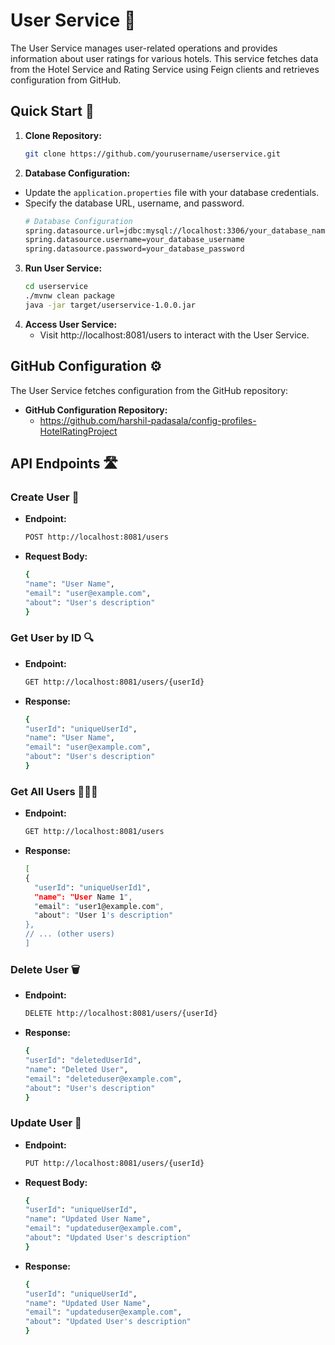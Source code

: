 # User Service 🌟

The User Service manages user-related operations and provides information about user ratings for various hotels. This service fetches data from the Hotel Service and Rating Service using Feign clients and retrieves configuration from GitHub.

## Quick Start 🚀

1. **Clone Repository:**
   ```bash
   git clone https://github.com/yourusername/userservice.git

2. **Database Configuration:**
  - Update the `application.properties` file with your database credentials.
  - Specify the database URL, username, and password.
    ```bash
    # Database Configuration
    spring.datasource.url=jdbc:mysql://localhost:3306/your_database_name
    spring.datasource.username=your_database_username
    spring.datasource.password=your_database_password

3. **Run User Service:**
    ```bash
    cd userservice
    ./mvnw clean package
    java -jar target/userservice-1.0.0.jar

4. **Access User Service:**
   - Visit http://localhost:8081/users to interact with the User Service.

## GitHub Configuration ⚙️

The User Service fetches configuration from the GitHub repository:
- **GitHub Configuration Repository:**
    - https://github.com/harshil-padasala/config-profiles-HotelRatingProject

## API Endpoints 🛣️

### Create User 🚪

- **Endpoint:**
  ```bash
  POST http://localhost:8081/users

- **Request Body:**
  ```bash
  {
  "name": "User Name",
  "email": "user@example.com",
  "about": "User's description"
  }

### Get User by ID 🔍

- **Endpoint:**
  ```bash
  GET http://localhost:8081/users/{userId}

- **Response:**
  ```bash
  {
  "userId": "uniqueUserId",
  "name": "User Name",
  "email": "user@example.com",
  "about": "User's description"
  }

### Get All Users 🧑‍🤝‍🧑

- **Endpoint:**
  ```bash
  GET http://localhost:8081/users

- **Response:**
  ```bash
  [
  {
    "userId": "uniqueUserId1",
    "name": "User Name 1",
    "email": "user1@example.com",
    "about": "User 1's description"
  },
  // ... (other users)
  ]

### Delete User 🗑️

- **Endpoint:**
  ```bash
  DELETE http://localhost:8081/users/{userId}

- **Response:**
  ```bash
  {
  "userId": "deletedUserId",
  "name": "Deleted User",
  "email": "deleteduser@example.com",
  "about": "User's description"
  }

### Update User 🔄

- **Endpoint:**
  ```bash
  PUT http://localhost:8081/users/{userId}

- **Request Body:**
  ```bash
  {
  "userId": "uniqueUserId",
  "name": "Updated User Name",
  "email": "updateduser@example.com",
  "about": "Updated User's description"
  }

- **Response:**
  ```bash
  {
  "userId": "uniqueUserId",
  "name": "Updated User Name",
  "email": "updateduser@example.com",
  "about": "Updated User's description"
  }




